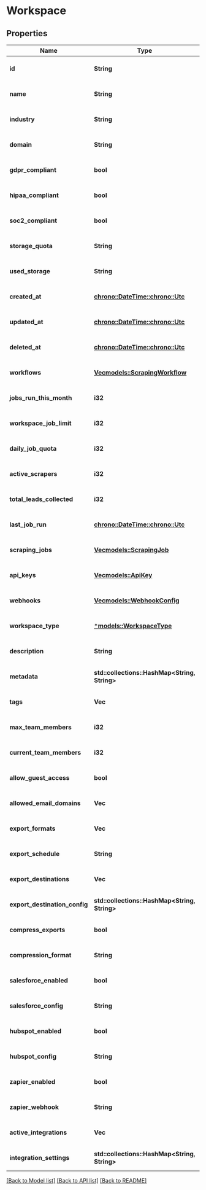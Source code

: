 # Workspace

## Properties
Name | Type | Description | Notes
------------ | ------------- | ------------- | -------------
**id** | **String** |  | [optional] [default to None]
**name** | **String** |  | [optional] [default to None]
**industry** | **String** |  | [optional] [default to None]
**domain** | **String** |  | [optional] [default to None]
**gdpr_compliant** | **bool** |  | [optional] [default to None]
**hipaa_compliant** | **bool** |  | [optional] [default to None]
**soc2_compliant** | **bool** |  | [optional] [default to None]
**storage_quota** | **String** | in bytes | [optional] [default to None]
**used_storage** | **String** |  | [optional] [default to None]
**created_at** | [**chrono::DateTime::<chrono::Utc>**](DateTime.md) |  | [optional] [default to None]
**updated_at** | [**chrono::DateTime::<chrono::Utc>**](DateTime.md) |  | [optional] [default to None]
**deleted_at** | [**chrono::DateTime::<chrono::Utc>**](DateTime.md) |  | [optional] [default to None]
**workflows** | [**Vec<models::ScrapingWorkflow>**](ScrapingWorkflow.md) |  | [optional] [default to None]
**jobs_run_this_month** | **i32** |  | [optional] [default to None]
**workspace_job_limit** | **i32** |  | [optional] [default to None]
**daily_job_quota** | **i32** |  | [optional] [default to None]
**active_scrapers** | **i32** |  | [optional] [default to None]
**total_leads_collected** | **i32** |  | [optional] [default to None]
**last_job_run** | [**chrono::DateTime::<chrono::Utc>**](DateTime.md) |  | [optional] [default to None]
**scraping_jobs** | [**Vec<models::ScrapingJob>**](ScrapingJob.md) |  | [optional] [default to None]
**api_keys** | [**Vec<models::ApiKey>**](APIKey.md) |  | [optional] [default to None]
**webhooks** | [**Vec<models::WebhookConfig>**](WebhookConfig.md) |  | [optional] [default to None]
**workspace_type** | [***models::WorkspaceType**](WorkspaceType.md) |  | [optional] [default to None]
**description** | **String** |  | [optional] [default to None]
**metadata** | **std::collections::HashMap<String, String>** |  | [optional] [default to None]
**tags** | **Vec<String>** |  | [optional] [default to None]
**max_team_members** | **i32** |  | [optional] [default to None]
**current_team_members** | **i32** |  | [optional] [default to None]
**allow_guest_access** | **bool** |  | [optional] [default to None]
**allowed_email_domains** | **Vec<String>** |  | [optional] [default to None]
**export_formats** | **Vec<String>** | e.g., \"csv\", \"json\", \"excel\" | [optional] [default to None]
**export_schedule** | **String** |  | [optional] [default to None]
**export_destinations** | **Vec<String>** |  | [optional] [default to None]
**export_destination_config** | **std::collections::HashMap<String, String>** |  | [optional] [default to None]
**compress_exports** | **bool** |  | [optional] [default to None]
**compression_format** | **String** |  | [optional] [default to None]
**salesforce_enabled** | **bool** |  | [optional] [default to None]
**salesforce_config** | **String** |  | [optional] [default to None]
**hubspot_enabled** | **bool** |  | [optional] [default to None]
**hubspot_config** | **String** |  | [optional] [default to None]
**zapier_enabled** | **bool** |  | [optional] [default to None]
**zapier_webhook** | **String** |  | [optional] [default to None]
**active_integrations** | **Vec<String>** |  | [optional] [default to None]
**integration_settings** | **std::collections::HashMap<String, String>** |  | [optional] [default to None]

[[Back to Model list]](../README.md#documentation-for-models) [[Back to API list]](../README.md#documentation-for-api-endpoints) [[Back to README]](../README.md)



